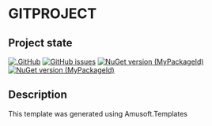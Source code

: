 # GITPROJECT

## Project state
[![.GitHub](https://github.com/GITOWNER/GITPROJECT/actions/workflows/CI.yml/badge.svg)](https://github.com/GITOWNER/GITPROJECT/actions/workflows/CI.yml)
[![GitHub issues](https://img.shields.io/github/issues/GITOWNER/GITPROJECT)](https://github.com/GITOWNER/GITPROJECT/issues)
[![NuGet version (MyPackageId)](https://img.shields.io/nuget/v/MyPackageId.svg)](https://www.nuget.org/packages/MyPackageId/)
[![NuGet version (MyPackageId)](https://img.shields.io/nuget/vpre/MyPackageId.svg)](https://www.nuget.org/packages/MyPackageId/latest/prerelease)


## Description

This template was generated using Amusoft.Templates